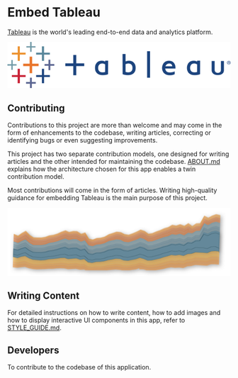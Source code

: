 # Embed Tableau 

[Tableau](https://www.tableau.com) is the world's leading end-to-end data and analytics platform. 

![tableau logo](../public/img/tableau/logo_text.png)

## Contributing

Contributions to this project are more than welcome and may come in the form of enhancements to the codebase, writing articles, correcting or identifying bugs or even suggesting improvements.

This project has two separate contribution models, one designed for writing articles and the other intended for maintaining the codebase. [ABOUT.md](./ABOUT.md) explains how the architecture chosen for this app enables a twin contribution model.

Most contributions will come in the form of articles. Writing high-quality guidance for embedding Tableau is the main purpose of this project.

![area chart](../public/img/stock/area_chart.png)

## Writing Content

For detailed instructions on how to write content, how to add images and how to display interactive UI components in this app, refer to [STYLE_GUIDE.md](/docs/STYLE_GUIDE.md).

## Developers

To contribute to the codebase of this application.